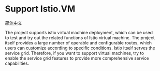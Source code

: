 # Support Istio.VM
[简体中文](README.md)

The project supports istio virtual machine deployment, which can be used to test and try out the related functions of Istio virtual machine.
The project itself provides a large number of operable and configurable routes, which users can customize according to specific conditions.
Istio itself serves the service grid. 
Therefore, if you want to support virtual machines, try to enable the service grid features to provide more comprehensive service capabilities.